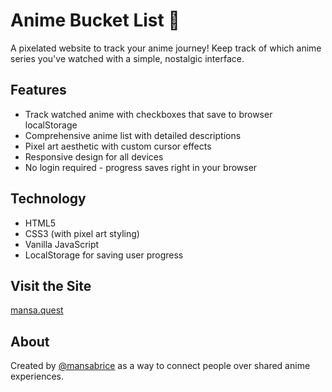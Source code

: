 # Anime Bucket List 🍿

A pixelated website to track your anime journey! Keep track of which anime series you've watched with a simple, nostalgic interface.

## Features

- Track watched anime with checkboxes that save to browser localStorage
- Comprehensive anime list with detailed descriptions
- Pixel art aesthetic with custom cursor effects
- Responsive design for all devices
- No login required - progress saves right in your browser

## Technology

- HTML5
- CSS3 (with pixel art styling)
- Vanilla JavaScript
- LocalStorage for saving user progress

## Visit the Site

[mansa.quest](https://mansa.quest)

## About

Created by [@mansabrice](https://www.instagram.com/mansabrice/) as a way to connect people over shared anime experiences. 
